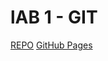 # lAB 1 - GIT

[REPO](https://github.com/EviVermeeren/DEV5-LAB1/tree/main)
[GitHub Pages](https://evivermeeren.github.io/DEV5-LAB1/)